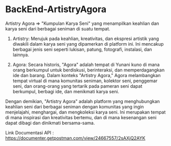 # BackEnd-ArtistryAgora
Artistry Agora => "Kumpulan Karya Seni" yang menampilkan keahlian dan karya seni dari berbagai seniman di suatu tempat.

1. Artistry: Merujuk pada keahlian, kreativitas, dan ekspresi artistik yang diwakili dalam karya seni yang dipamerkan di platform ini. Ini mencakup berbagai jenis seni seperti lukisan, patung, fotografi, instalasi, dan lainnya.

2. Agora: Secara historis, "Agora" adalah tempat di Yunani kuno di mana orang berkumpul untuk berdiskusi, berinteraksi, dan memperdagangkan ide dan barang. Dalam konteks "Artistry Agora," Agora melambangkan tempat virtual di mana komunitas seniman, kolektor seni, penggemar seni, dan orang-orang yang tertarik pada pameran seni dapat berkumpul, berbagi ide, dan menikmati karya seni.

Dengan demikian, "Artistry Agora" adalah platform yang menghubungkan keahlian seni dari berbagai seniman dengan komunitas yang ingin menjelajahi, menghargai, dan mengkoleksi karya seni. Ini merupakan tempat di mana inspirasi dan kreativitas bertemu, dan di mana kesenangan seni dapat dibagi dan dinikmati bersama-sama.

Link Documentasi API : https://documenter.getpostman.com/view/24667557/2sAXjQ2AYK
